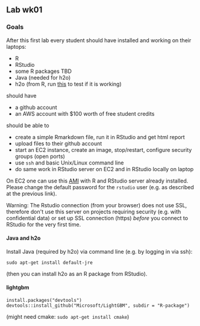 
## Lab wk01

### Goals

After this first lab every student should have installed and working on their laptops:

- R
- RStudio
- some R packages TBD
- Java (needed for h2o)
- h2o (from R, run [this](h2o-test-installation.R) to test if it is working)

should have 

- a github account
- an AWS account with $100 worth of free student credits

should be able to 

- create a simple Rmarkdown file, run it in RStudio and get html report
- upload files to their github account
- start an EC2 instance, create an image, stop/restart, configure security groups (open ports)
- use `ssh` and basic Unix/Linux command line
- do same work in RStudio server on EC2 and in RStudio locally on laptop

On EC2 one can use this [AMI](http://www.louisaslett.com/RStudio_AMI/) with R and RStudio server already
installed. Please change the default password for the `rstudio` user (e.g. as described 
at the previous link).

Warning: The Rstudio connection (from your browser) does not use SSL, therefore don't use this server
on projects requiring security (e.g. with confidential data) or set up SSL connection (https) *before*
you connect to RStudio for the very first time.

#### Java and h2o

Install Java (required by h2o) via command line (e.g. by logging in via ssh): 
```
sudo apt-get install default-jre
```
(then you can install h2o as an R package from RStudio).

#### lightgbm

```
install.packages("devtools")
devtools::install_github("Microsoft/LightGBM", subdir = "R-package")
```
(might need cmake: `sudo apt-get install cmake`)


